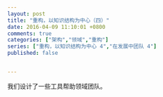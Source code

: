```yaml
---
layout: post
title: "重构，以知识结构为中心（四）"
date: 2016-04-09 11:10:01 +0800
comments: true
categories: ["架构","领域","重构"]
series: ["重构，以知识结构为中心 4","在发展中团队 4"]
published: false


---
```


我们设计了一些工具帮助领域团队。



<!--more-->
